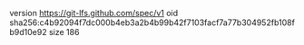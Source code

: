 version https://git-lfs.github.com/spec/v1
oid sha256:c4b92094f7dc000b4eb3a2b4b99b42f7103facf7a77b304952fb108fb9d10e92
size 186
